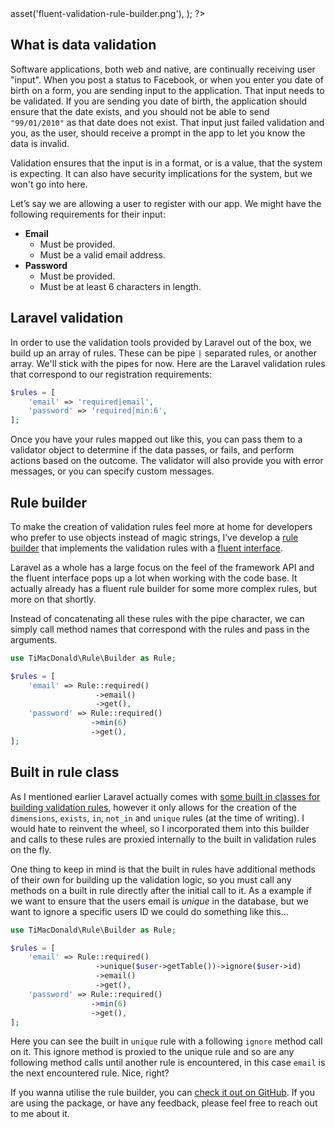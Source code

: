 <?php

use TiMacDonald\Website\Format;
use TiMacDonald\Website\Page;

/**
 * Props.
 *
 * @var string $projectBase
 * @var \TiMacDonald\Website\Request $request
 * @var \TiMacDonald\Website\Url $url
 * @var (callable(string): void) $e
 * @var \TiMacDonald\Website\Markdown $markdown
 * @var \TiMacDonald\Website\Collection $collection
 */

// ...

$page = Page::fromPost(
    file: __FILE__,
    title: 'Fluent validation rules for Laravel',
    description: "Laravel validation rules are great, but wouldn't it be awesome if there was a fluent interface for all the rules.",
    date: new DateTimeImmutable('@1483189080', new DateTimeZone('Australia/Melbourne')),
    image: $url->asset('fluent-validation-rule-builder.png'),
);

?>

## What is data validation

Software applications, both web and native, are continually receiving user "input". When you post a status to Facebook, or when you enter you date of birth on a form, you are sending input to the application. That input needs to be validated. If you are sending you date of birth, the application should ensure that the date exists, and you should not be able to send `"99/01/2010"` as that date does not exist. That input just failed validation and you, as the user, should receive a prompt in the app to let you know the data is invalid.

Validation ensures that the input is in a format, or is a value, that the system is expecting. It can also have security implications for the system, but we won't go into here.

Let’s say we are allowing a user to register with our app. We might have the following requirements for their input:

- __Email__
  - Must be provided.
  - Must be a valid email address.
- __Password__
  - Must be provided.
  - Must be at least 6 characters in length.

## Laravel validation

In order to use the validation tools provided by Laravel out of the box, we build up an array of rules. These can be pipe `|` separated rules, or another array. We'll stick with the pipes for now. Here are the Laravel validation rules that correspond to our registration requirements:

```php
$rules = [
    'email' => 'required|email',
    'password' => 'required|min:6',
];
```

Once you have your rules mapped out like this, you can pass them to a validator object to determine if the data passes, or fails, and perform actions based on the outcome. The validator will also provide you with error messages, or you can specify custom messages.

## Rule builder

To make the creation of validation rules feel more at home for developers who prefer to use objects instead of magic strings, I’ve develop a [rule builder](https://github.com/timacdonald/rule-builder) that implements the validation rules with a [fluent interface](http://martinfowler.com/bliki/FluentInterface.html).

Laravel as a whole has a large focus on the feel of the framework API and the fluent interface pops up a lot when working with the code base. It actually already has a fluent rule builder for some more complex rules, but more on that shortly.

Instead of concatenating all these rules with the pipe character, we can simply call method names that correspond with the rules and pass in the arguments.

```php
use TiMacDonald\Rule\Builder as Rule;

$rules = [
    'email' => Rule::required()
                   ->email()
                   ->get(),
    'password' => Rule::required()
                  ->min(6)
                  ->get(),
];
```

## Built in rule class

As I mentioned earlier Laravel actually comes with [some built in classes for building validation rules](https://laracasts.com/series/whats-new-in-laravel-5-3/episodes/18), however it only allows for the creation of the `dimensions`,  `exists`,  `in`,  `not_in` and `unique` rules (at the time of writing). I would hate to reinvent the wheel, so I incorporated them into this builder and calls to these rules are proxied internally to the built in validation rules on the fly.

One thing to keep in mind is that the built in rules have additional methods of their own for building up the validation logic, so you must call any methods on a built in rule directly after the initial call to it. As a example if we want to ensure that the users email is _unique_ in the database, but we want to ignore a specific users ID we could do something like this...

```php
use TiMacDonald\Rule\Builder as Rule;

$rules = [
    'email' => Rule::required()
                   ->unique($user->getTable())->ignore($user->id)
                   ->email()
                   ->get(),
    'password' => Rule::required()
                  ->min(6)
                  ->get(),
];
```

Here you can see the built in `unique` rule with a following `ignore` method call on it. This ignore method is proxied to the unique rule and so are any following method calls until another rule is encountered, in this case `email` is the next encountered rule. Nice, right?

If you wanna utilise the rule builder, you can [check it out on GitHub](https://github.com/timacdonald/rule-builder). If you are using the package, or have any feedback, please feel free to reach out to me about it.
